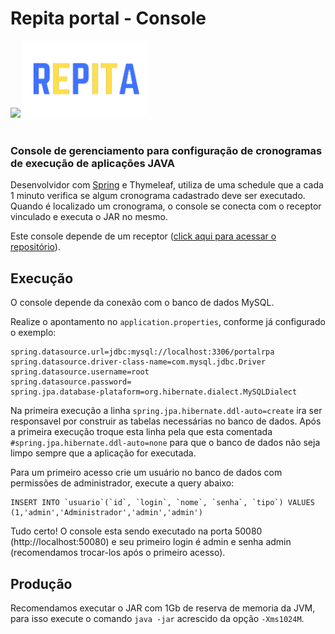 # Repita portal - Console

<div>
  <img width="200px" src="https://avatars0.githubusercontent.com/u/70340698?s=200&v=4" />
  <img width="200px" src="https://github.com/Hugo-Carvalho/repita-rpa-maker/blob/master/src/assets/title.PNG" />
</div>
<br />

### Console de gerenciamento para configuração de cronogramas de execução de aplicações JAVA

Desenvolvidor com <a href="https://spring.io" target="_blank">Spring</a> e Thymeleaf, utiliza de uma schedule que a cada 1 minuto verifica se algum cronograma cadastrado deve ser executado. Quando é localizado um cronograma, o console se conecta com o receptor vinculado e executa o JAR no mesmo.

Este console depende de um receptor (<a href="https://github.com/SikLabTech/repita-portal-receptor">click aqui para acessar o repositório</a>).

## Execução

O console depende da conexão com o banco de dados MySQL.

Realize o apontamento no ``application.properties``, conforme já configurado o exemplo:

```
spring.datasource.url=jdbc:mysql://localhost:3306/portalrpa
spring.datasource.driver-class-name=com.mysql.jdbc.Driver
spring.datasource.username=root
spring.datasource.password=
spring.jpa.database-plataform=org.hibernate.dialect.MySQLDialect
```

Na primeira execução a linha ``spring.jpa.hibernate.ddl-auto=create`` ira ser responsavel por construir as tabelas necessárias no banco de dados. Após a primeira execução troque esta linha pela que esta comentada ``#spring.jpa.hibernate.ddl-auto=none`` para que o banco de dados não seja limpo sempre que a aplicação for executada.

Para um primeiro acesso crie um usuário no banco de dados com permissões de administrador, execute a query abaixo:

```
INSERT INTO `usuario`(`id`, `login`, `nome`, `senha`, `tipo`) VALUES (1,'admin','Administrador','admin','admin')
```

Tudo certo! O console esta sendo executado na porta 50080 (http://localhost:50080) e seu primeiro login é admin e senha admin (recomendamos trocar-los após o primeiro acesso).

## Produção

Recomendamos executar o JAR com 1Gb de reserva de memoria da JVM, para isso execute o comando ``java -jar`` acrescido da opção ``-Xms1024M``.
